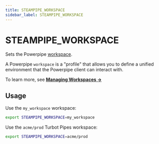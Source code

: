 ```yaml
---
title: STEAMPIPE_WORKSPACE
sidebar_label: STEAMPIPE_WORKSPACE
---
```



# STEAMPIPE_WORKSPACE

Sets the Powerpipe [workspace](/docs/reference/config-files/workspace). 

A Powerpipe `workspace` is a "profile" that allows you to define a unified environment that the Powerpipe client can interact with. 

To learn more, see **[Managing Workspaces →](/docs/managing/workspaces)**



## Usage 
Use the `my_workspace` workspace:
```bash
export STEAMPIPE_WORKSPACE=my_workspace
```

Use the `acme/prod` Turbot Pipes workspace:
```bash
export STEAMPIPE_WORKSPACE=acme/prod
```